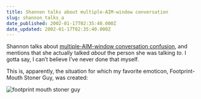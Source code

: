 ```yaml
---
title: Shannon talks about multiple-AIM-window conversation
slug: shannon_talks_a
date_published: 2002-01-17T02:35:40.000Z
date_updated: 2002-01-17T02:35:40.000Z
---
```


Shannon talks about [multiple-AIM-window conversation confusion](http://www.gringa.org/2002_01_13_archive.html#8763304), and mentions that she actually talked *about* the person she was talking *to*. I gotta say, I can’t believe I’ve never done that myself.

This is, apparently, the situation for which my favorite emoticon, Footprint-Mouth Stoner Guy, was created:

![footprint mouth stoner guy](/images/stoner.gif)
